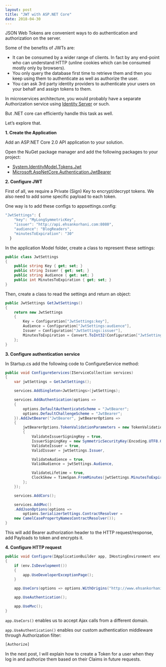 ```yaml
---
layout: post
title: "JWT with ASP.NET Core"
date: 2018-04-30
---
```


JSON Web Tokens are convenient ways to do authentication and authorization on the server.

Some of the benefits of JWTs are:

* It can be consumed by a wider range of clients. In fact by any end-point who can understand HTTP (unline cookies which can be consumed mostly only by browsers).
* You only query the database first time to retrieve them and then you keep using them to authenticate as well as authorize the user.
* You can ask 3rd party identity providers to authenticate your users on your behalf and assign tokens to them.

In microservices architecture, you would probably have a separate Authorization service using [Identity Server](https://github.com/identityserver) or such.

But .NET core can efficiently handle this task as well.

Let’s explore that.
<!--more-->

**1\. Create the Application**

Add an ASP.NET Core 2.0 API application to your solution.

Open the NuGet package manager and add the following packages to your project:

  - [System.IdentityModel.Tokens.Jwt](https://www.nuget.org/packages/System.IdentityModel.Tokens.Jwt/)
  - [Microsoft.AspNetCore.Authentication.JwtBearer](https://www.nuget.org/packages/Microsoft.AspNetCore.Authentication.JwtBearer/)

**2\. Configure JWT**

First of all, we require a Private (Sign) Key to encrypt/decrypt tokens. We also need to add some specific payload to each token.

One way is to add these configs to appsettings.config:

```javascript
"JwtSettings": {
    "key": "MyLongSymmetricKey",
    "issuer": "http://api.ehsankorhani.com:8080",
    "audience": "BlogReaders",
    "minutesToExpiration": "30"
  }
```

In the application Model folder, create a class to represent these settings:

```csharp
public class JwtSettings
{
    public string Key { get; set; }
    public string Issuer { get; set; }
    public string Audience { get; set; }
    public int MinutesToExpiration { get; set; }
}
```

Then, create a class to read the settings and return an object:

```csharp
public JwtSettings GetJwtSettings()
{
    return new JwtSettings
    {
        Key = Configuration["JwtSettings:key"],
        Audience = Configuration["JwtSettings:audience"],
        Issuer = Configuration["JwtSettings:issuer"],
        MinutesToExpiration = Convert.ToInt32(Configuration["JwtSettings:minutesToExpiration"])
    };
}
```

**3\. Configure authentication service**

In Startup.cs add the following code to ConfigureService method:

```csharp
public void ConfigureServices(IServiceCollection services)
{
    var jwtSettings = GetJwtSettings();

    services.AddSingleton<JwtSettings>(jwtSettings);

    services.AddAuthentication(options =>
    {
        options.DefaultAuthenticateScheme = "JwtBearer";
        options.DefaultChallengeScheme = "JwtBearer";
    }).AddJwtBearer("JwtBearer", jwtBearerOptions =>
    {
        jwtBearerOptions.TokenValidationParameters = new TokenValidationParameters
        {
            ValidateIssuerSigningKey = true,
            IssuerSigningKey = new SymmetricSecurityKey(Encoding.UTF8.GetBytes(jwtSettings.Key)),
            ValidateIssuer = true,
            ValidIssuer = jwtSettings.Issuer,

            ValidateAudience = true,
            ValidAudience = jwtSettings.Audience,

            ValidateLifetime = true,
            ClockSkew = TimeSpan.FromMinutes(jwtSettings.MinutesToExpiration)
        };
    });

    services.AddCors();

    services.AddMvc()
    .AddJsonOptions(options =>
        options.SerializerSettings.ContractResolver =
    new CamelCasePropertyNamesContractResolver());
}
```

This will add Bearer authorization header to the HTTP request/response, add Payloads to token and encrypts it.

**4\. Configure HTTP request**

```csharp
public void Configure(IApplicationBuilder app, IHostingEnvironment env)
{
    if (env.IsDevelopment())
    {
        app.UseDeveloperExceptionPage();
    }

    app.UseCors(options => options.WithOrigins("http://www.ehsankorhani.com:8000").AllowAnyMethod().AllowAnyHeader());

    app.UseAuthentication();

    app.UseMvc();
}
```

`app.UseCors()` enables us to accept Ajax calls from a different domain.

`app.UseAuthentication()` enables our custom authentication middleware through Authorization filter:

```html
[Authorize]
```

In the next post, I will explain how to create a Token for a user when they log in and authorize them based on their Claims in future requests.

